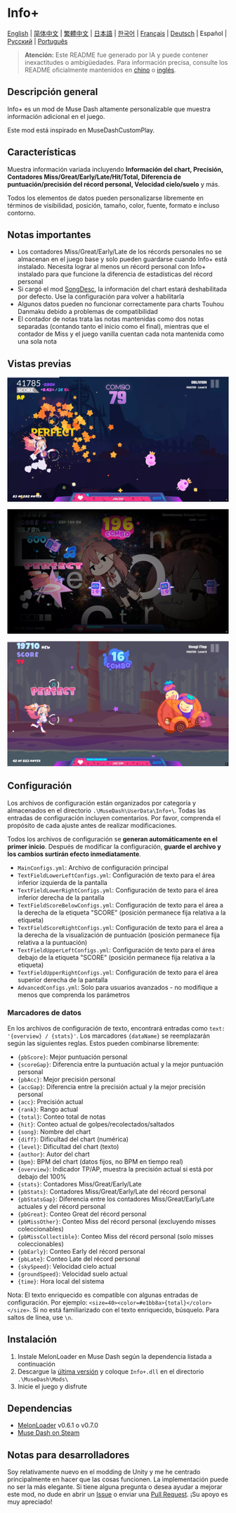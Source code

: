 # Info+

[English](README.md) | [简体中文](README_zh-CN.md) | [繁體中文](README_zh-TW.md) | [日本語](README_ja.md) | [한국어](README_ko.md) | [Français](README_fr.md) | [Deutsch](README_de.md) | Español | [Русский](README_ru.md) | [Português](README_pt.md)

> **Atención:** Este README fue generado por IA y puede contener inexactitudes o ambigüedades. Para información precisa, consulte los README oficialmente mantenidos en [chino](README_zh-CN.md) o [inglés](README.md).

## Descripción general

Info+ es un mod de Muse Dash altamente personalizable que muestra información adicional en el juego.

Este mod está inspirado en MuseDashCustomPlay.

## Características

Muestra información variada incluyendo **Información del chart, Precisión, Contadores Miss/Great/Early/Late/Hit/Total, Diferencia de puntuación/precisión del récord personal, Velocidad cielo/suelo** y más.

Todos los elementos de datos pueden personalizarse libremente en términos de visibilidad, posición, tamaño, color, fuente, formato e incluso contorno.

## Notas importantes

- Los contadores Miss/Great/Early/Late de los récords personales no se almacenan en el juego base y solo pueden guardarse cuando Info+ está instalado. Necesita lograr al menos un récord personal con Info+ instalado para que funcione la diferencia de estadísticas del récord personal
- Si cargó el mod [SongDesc](https://github.com/mdmods/songdesc), la información del chart estará deshabilitada por defecto. Use la configuración para volver a habilitarla
- Algunos datos pueden no funcionar correctamente para charts Touhou Danmaku debido a problemas de compatibilidad
- El contador de notas trata las notas mantenidas como dos notas separadas (contando tanto el inicio como el final), mientras que el contador de Miss y el juego vanilla cuentan cada nota mantenida como una sola nota

## Vistas previas

![Vista previa 1](static/Preview1.webp)

![Vista previa 2](static/Preview2.webp)

![Vista previa 3](static/Preview3.webp)

## Configuración

Los archivos de configuración están organizados por categoría y almacenados en el directorio
`.\MuseDash\UserData\Info+\`. Todas las entradas de configuración incluyen comentarios. Por favor, comprenda el propósito de cada ajuste antes de realizar modificaciones.

Todos los archivos de configuración se **generan automáticamente en el primer inicio**. Después de modificar la configuración, **guarde el archivo y los cambios surtirán efecto inmediatamente**.

- `MainConfigs.yml`: Archivo de configuración principal
- `TextFieldLowerLeftConfigs.yml`: Configuración de texto para el área inferior izquierda de la pantalla
- `TextFieldLowerRightConfigs.yml`: Configuración de texto para el área inferior derecha de la pantalla
- `TextFieldScoreBelowConfigs.yml`: Configuración de texto para el área a la derecha de la etiqueta "SCORE" (posición permanece fija relativa a la etiqueta)
- `TextFieldScoreRightConfigs.yml`: Configuración de texto para el área a la derecha de la visualización de puntuación (posición permanece fija relativa a la puntuación)
- `TextFieldUpperLeftConfigs.yml`: Configuración de texto para el área debajo de la etiqueta "SCORE" (posición permanece fija relativa a la etiqueta)
- `TextFieldUpperRightConfigs.yml`: Configuración de texto para el área superior derecha de la pantalla
- `AdvancedConfigs.yml`: Solo para usuarios avanzados - no modifique a menos que comprenda los parámetros

### Marcadores de datos

En los archivos de configuración de texto, encontrará entradas como `text: '{overview} / {stats}'`. Los
marcadores `{dataName}` se reemplazarán según las siguientes reglas. Estos pueden combinarse libremente:

- `{pbScore}`: Mejor puntuación personal
- `{scoreGap}`: Diferencia entre la puntuación actual y la mejor puntuación personal
- `{pbAcc}`: Mejor precisión personal
- `{accGap}`: Diferencia entre la precisión actual y la mejor precisión personal  
- `{acc}`: Precisión actual
- `{rank}`: Rango actual
- `{total}`: Conteo total de notas
- `{hit}`: Conteo actual de golpes/recolectados/saltados
- `{song}`: Nombre del chart
- `{diff}`: Dificultad del chart (numérica)
- `{level}`: Dificultad del chart (texto)
- `{author}`: Autor del chart
- `{bpm}`: BPM del chart (datos fijos, no BPM en tiempo real)
- `{overview}`: Indicador TP/AP, muestra la precisión actual si está por debajo del 100%
- `{stats}`: Contadores Miss/Great/Early/Late
- `{pbStats}`: Contadores Miss/Great/Early/Late del récord personal
- `{pbStatsGap}`: Diferencia entre los contadores Miss/Great/Early/Late actuales y del récord personal
- `{pbGreat}`: Conteo Great del récord personal
- `{pbMissOther}`: Conteo Miss del récord personal (excluyendo misses coleccionables)
- `{pbMissCollectible}`: Conteo Miss del récord personal (solo misses coleccionables)
- `{pbEarly}`: Conteo Early del récord personal
- `{pbLate}`: Conteo Late del récord personal
- `{skySpeed}`: Velocidad cielo actual
- `{groundSpeed}`: Velocidad suelo actual
- `{time}`: Hora local del sistema

Nota: El texto enriquecido es compatible con algunas entradas de configuración. Por ejemplo:
`<size=40><color=#e1bb8a>{total}</color></size>`. Si no está familiarizado con el texto enriquecido, búsquelo. Para saltos de línea, use `\n`.

## Instalación

1. Instale MelonLoader en Muse Dash según la dependencia listada a continuación
2. Descargue la [última versión](https://github.com/KARPED1EM/MuseDashInfoPlus/releases) y coloque `Info+.dll` en el directorio `.\MuseDash\Mods\`
3. Inicie el juego y disfrute

## Dependencias

- [MelonLoader](https://github.com/LavaGang/MelonLoader/releases) v0.6.1 o v0.7.0
- [Muse Dash on Steam](https://store.steampowered.com/app/774171/Muse_Dash/)

## Notas para desarrolladores

Soy relativamente nuevo en el modding de Unity y me he centrado principalmente en hacer que las cosas funcionen. La implementación puede no ser la más elegante. Si tiene alguna pregunta o desea ayudar a mejorar este mod, no dude en abrir un [Issue](https://github.com/KARPED1EM/MuseDashInfoPlus/issues/new) o enviar una [Pull Request](https://github.com/KARPED1EM/MuseDashInfoPlus/compare). ¡Su apoyo es muy apreciado!

